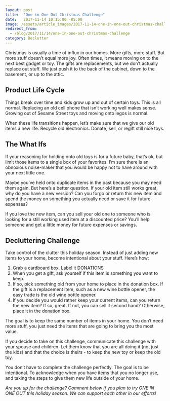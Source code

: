 ```yaml
---
layout: post
title:  "One in One Out Christmas Challenge"
date:   2017-11-14 10:15:00 -05:00
image: /assets/article_images/2017-11-14-one-in-one-out-christmas-challenge/box-of-toys.jpg
redirect_from:
  - /blog/2017/11/14/one-in-one-out-christmas-challenge
category: Declutter
---
```


Christmas is usually a time of influx in our homes. More gifts, more stuff. But more stuff doesn’t equal more joy. Often times, it means moving on to the next best gadget or toy. The gifts are replacements, but we don’t actually replace out stuff. We just push it to the back of the cabinet, down to the basement, or up to the attic.

## Product Life Cycle

Things break over time and kids grow up and out of certain toys. This is all normal. Replacing an old cell phone that isn’t working well makes sense. Growing out of Sesame Street toys and moving onto legos is normal.

When these life transitions happen, let’s make sure that we give our old items a new life. Recycle old electronics. Donate, sell, or regift still nice toys.

## The What Ifs

If your reasoning for holding onto old toys is for a future baby, that’s ok, but limit those items to a single box of your favorites. I’m sure there is an obnoxious noise-maker that you would be happy not to have around with your next little one.

Maybe you’ve held onto duplicate items in the past because you may need them again. But here’s a better question. If your old item still works great, why do you have a new version? Can you forgo or return this new item and spend the money on something you actually need or save it for future expenses?

If you love the new item, can you sell your old one to someone who is looking for a still working used item at a discounted price? You’ll help someone and get a little money for future expenses or savings.

## Decluttering Challenge

Take control of the clutter this holiday season. Instead of just adding new items to your home, become intentional about your stuff. Here’s how:

1. Grab a cardboard box. Label it DONATIONS
2. When you get a gift, ask yourself if this item is something you want to keep.
3. If so, pick something old from your home to place in the donation box. If the gift is a replacement item, such as a new wine bottle opener, the easy trade is the old wine bottle opener.
4. If you decide you would rather keep your current items, can you return the new item? If so, great. If not, you can sell it second hand? Otherwise, place it in the donation box.

The goal is to keep the same number of items in your home. You don’t need more stuff, you just need the items that are going to bring you the most value.

If you decide to take on this challenge, communicate this challenge with your spouse and children. Let them know that you are all doing it (not just the kids) and that the choice is theirs - to keep the new toy or keep the old toy.

You don’t have to complete the challenge perfectly. The goal is to be intentional. To acknowledge when you have items that you no longer use, and taking the steps to give them new life outside of your home.

_Are you up for the challenge? Comment below if you plan to try ONE IN ONE OUT this holiday season. We can support each other in our efforts!_
